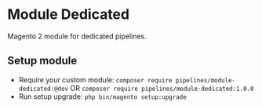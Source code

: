 # Module Dedicated

Magento 2 module for dedicated pipelines.

## Setup module

- Require your custom module: `composer require pipelines/module-dedicated:@dev` OR `composer require pipelines/module-dedicated:1.0.0`
- Run setup upgrade: `php bin/magento setup:upgrade`
